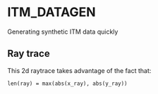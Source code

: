 # ITM_DATAGEN
Generating synthetic ITM data quickly

## Ray trace
This 2d raytrace takes advantage of the fact that:

	len(ray) = max(abs(x_ray), abs(y_ray))
	


